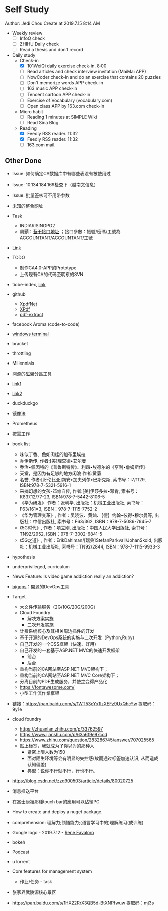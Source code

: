 # Self Study

Author: Jedi Chou
Create at 2019.7.15 8:14 AM

* Weekly review
  -[ ] InfoQ check
  -[ ] ZHIHU Daily check
  -[ ] Read a thesis and don't record

* Daily study
  * Check-in
    -[x] 101WeiQi daily exercise check-in. 8:00
    -[ ] Read articles and check interview invitation (MaiMai APP)
    -[ ] NowCoder check-in and do an exercise that contains 20 puzzles
    -[ ] Don't memorize words APP check-in
    -[ ] 163 music APP check-in
    -[ ] Tencent cartoon APP check-in
    -[ ] Exercise of Vocabulary (vocabulary.com)
    -[ ] Open class APP by 163.com check-in

  * Micro habit
    -[ ] Reading 1 minutes at SIMPLE Wiki
    -[ ] Read Sina Blog

  * Reading
    -[x] Feedly RSS reader. 11:32
    -[x] Feedly RSS reader. 11:32
    -[ ] 163.com mail.

## Other Done

* Issue: 如何确定CA数据库中有哪些表没有被使用过
* Issue: 10.134.184.169检查下（越南文信息）
* Issue: 批量签核可不用带参数
* [未知的整合网址](eisp.idpbg.efoxconn.com)
* Task
  * INDIARISINGPO2
  * 周顥：[苔干接口地址](http://10.39.7.37:8000/Info/AccreditInfo.asmx) ；接口參數：帳號/密碼/工號為  ACCOUNTANT/ACCOUNTANT/工號
* [Link](http://10.130.14.103/AccountIngCtrl/AccountIngCtrl.asmx?op=QueryEmp4Union)

* TODO
  * 制作CA4.0-APP的Prototype
  * 上传现有CA的代码至明东的SVN
* tiobe-index, [link](https://www.tiobe.com/tiobe-index/)
* github
  * [XpdfNet](https://github.com/gqy117/XpdfNet)
  * [XPdf](https://github.com/fzani/xpdf)
  * [pdf-extract](https://github.com/poulfoged/pdf-extract)
* facebook Aroma (code-to-code)
* [windows terminal](https://github.com/microsoft/Terminal)
* bracket
* throttling
* Millennials 
* 開源的磁盤分區工具
* [link1](http://audio-video.gnu.org/)
* [link2](https://email.163.com/#style=6)
* duckduckgo
* 镜像法
* Prometheus
* 按需工作

* book list
  * 味似丁香、色如肉桂的加布里埃拉
  * 乔伊斯传, 作者:[美]理查德•艾尔曼
  * 乔治•佩因特的《普鲁斯特传》、利昂•埃德尔的《亨利•詹姆斯传》
  * 天堂，是因为有足够的地方闲浪 作者:黄菊
  * 名誉, 作者:[哥伦比亚]胡安•加夫列尔•巴斯克斯, 索书号：I7/1129, ISBN:978-7-5321-5916-1
  * 采摘幻想的女孩-邓肯自传, 作者:[美]伊莎多拉•邓肯, 索书号：K837.12/77-23, ISBN:978-7-5442-8106-5
  * 《华为研发》 作者：张利华, 出版社：机械工业出版社, 索书号：F63/161=3, ISBN：978-7-1115-7752-2
  * 《华为管理变革》, 作者：吴晓波、黄灿、【德】约翰•彼得•穆尔曼等, 出版社：中信出版社, 索书号：F63/362, ISBN：978-7-5086-7945-7
  * 《5G时代》, 作者：项立刚, 出版社：中国人民大学出版社, 索书号：TN92/2952, ISBN：978-7-3002-6841-5
  * 《5G之道》, 作者：ErikDahlman/[瑞典]StefanParkvall/JohanSkold, 出版社：机械工业出版社, 索书号：TN92/2844, ISBN：978-7-1115-9933-3

* hypothesis
* underprivileged, curriculum
* News Feature: Is video game addiction really an addiction?
* [bigops](http://www.bigops.com/)：開源的DevOps工具

* Target
  * 大文件传输服务（2G/10G/20G/200G）
  * Cloud Foundry
    * 解决方案实施
    * 二次开发实施
  * 计费系统核心及其相关周边插件的开发
  * 基于开源的DevOps系统的实施与二次开发（Python,Ruby)
  * 自己开发的一个CSS框架（快速、好用）
  * 自己开发的一套基于ASP.NET MVC的快速开发框架
    * 前台
    * 后台
  * 重构当前的CA网站至ASP.NET MVC架构下；
  * 重构当前的CA网站至ASP.NET MVC Core架构下；
  * 分离目前的PDF生成服务，并使之变得产品化
  * https://fontawesome.com/
  * 小型工作流作業框架

* 链接：https://pan.baidu.com/s/1WT53oYx1lzXEFz9UxQhcYw     提取码：9y1e 

* cloud foundry
  * https://zhuanlan.zhihu.com/p/33762597
  * https://www.jianshu.com/p/63a6f9e97ccd
  * https://www.zhihu.com/question/283286745/answer/707025565
  * 贴上标签，我就成为了你以为的那种人
    * 紧密上限人数为150
    * 面对陌生环境等会有明显的失控感(故而通过标签加速认识, 从而造成认知偏差)
    * 典型：说你不行就不行，行也不行。

* https://blog.csdn.net/zzq900503/article/details/80020725
* 消息推送平台
* 在富士康裡那種touch bar的應用可以佔領PC
* How to create and deploy a nuget package.

* comprehension: 理解力;领悟能力;(语言学习中的)理解练习(或训练)
* Google logo - 2019.7.12 - [René Favaloro](https://en.wikipedia.org/wiki/Ren%C3%A9_Favaloro)
* bokeh
* Podcast
* uTorrent

* Core features for management system
  * 作业/任务 - task
* 张家界武陵源核心景区

* https://pan.baidu.com/s/1HX22RrX3QB5d-BtXNPfwuw 提取码：mj3s
